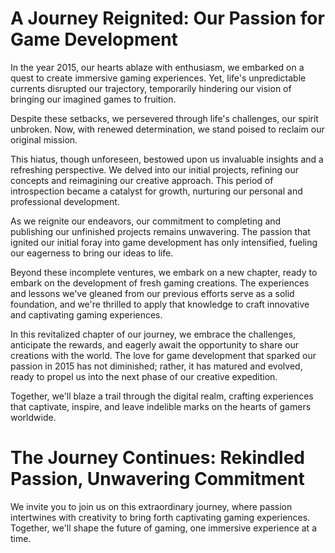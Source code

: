# A Journey Reignited: Our Passion for Game Development

In the year 2015, our hearts ablaze with enthusiasm, we embarked on a quest to create immersive gaming experiences. Yet, life's unpredictable currents disrupted our trajectory, temporarily hindering our vision of bringing our imagined games to fruition.

Despite these setbacks, we persevered through life's challenges, our spirit unbroken. Now, with renewed determination, we stand poised to reclaim our original mission.

This hiatus, though unforeseen, bestowed upon us invaluable insights and a refreshing perspective. We delved into our initial projects, refining our concepts and reimagining our creative approach. This period of introspection became a catalyst for growth, nurturing our personal and professional development.

As we reignite our endeavors, our commitment to completing and publishing our unfinished projects remains unwavering. The passion that ignited our initial foray into game development has only intensified, fueling our eagerness to bring our ideas to life.

Beyond these incomplete ventures, we embark on a new chapter, ready to embark on the development of fresh gaming creations. The experiences and lessons we've gleaned from our previous efforts serve as a solid foundation, and we're thrilled to apply that knowledge to craft innovative and captivating gaming experiences.

In this revitalized chapter of our journey, we embrace the challenges, anticipate the rewards, and eagerly await the opportunity to share our creations with the world. The love for game development that sparked our passion in 2015 has not diminished; rather, it has matured and evolved, ready to propel us into the next phase of our creative expedition.

Together, we'll blaze a trail through the digital realm, crafting experiences that captivate, inspire, and leave indelible marks on the hearts of gamers worldwide.

# The Journey Continues: Rekindled Passion, Unwavering Commitment

We invite you to join us on this extraordinary journey, where passion intertwines with creativity to bring forth captivating gaming experiences. Together, we'll shape the future of gaming, one immersive experience at a time.
